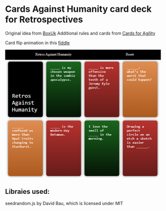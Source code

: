 # Cards Against Humanity card deck for Retrospectives
Original idea from [BoxUk](https://www.boxuk.com/insight/retros-against-humanity/)
Additional rules and cards from [Cards for Agility](https://lithespeed.com/cards-for-agility/)

Card flip animation in this [fiddle](https://codepen.io/101Computing/pen/GbOJmE)

![](./img/Screenshot.png)

## Libraies used:
seedrandom.js by David Bau, which is licensed under MIT
